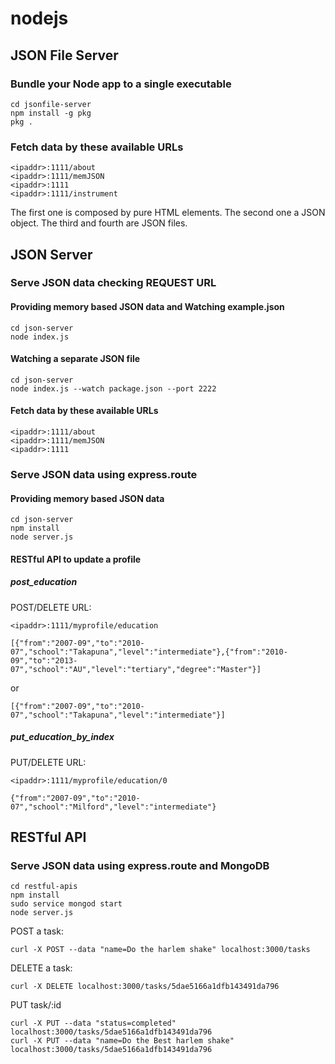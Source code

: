 # nodejs

## JSON File Server

### Bundle your Node app to a single executable

```
cd jsonfile-server
npm install -g pkg
pkg .
```

### Fetch data by these available URLs

```
<ipaddr>:1111/about
<ipaddr>:1111/memJSON
<ipaddr>:1111
<ipaddr>:1111/instrument
```

The first one is composed by pure HTML elements. The second one a JSON object. The third and fourth are JSON files.

## JSON Server

### Serve JSON data checking REQUEST URL

#### Providing memory based JSON data and Watching example.json

```
cd json-server
node index.js
```

#### Watching a separate JSON file

```
cd json-server
node index.js --watch package.json --port 2222
```

#### Fetch data by these available URLs

```
<ipaddr>:1111/about
<ipaddr>:1111/memJSON
<ipaddr>:1111
```

### Serve JSON data using express.route

#### Providing memory based JSON data

```
cd json-server
npm install
node server.js
```

#### RESTful API to update a profile

##### post_education

POST/DELETE URL:

```
<ipaddr>:1111/myprofile/education
```

```
[{"from":"2007-09","to":"2010-07","school":"Takapuna","level":"intermediate"},{"from":"2010-09","to":"2013-07","school":"AU","level":"tertiary","degree":"Master"}]
```

or 

```
[{"from":"2007-09","to":"2010-07","school":"Takapuna","level":"intermediate"}]
```

##### put_education_by_index

PUT/DELETE URL:

```
<ipaddr>:1111/myprofile/education/0
```

```
{"from":"2007-09","to":"2010-07","school":"Milford","level":"intermediate"}
```

## RESTful API

### Serve JSON data using express.route and MongoDB

```
cd restful-apis
npm install
sudo service mongod start
node server.js
```

POST a task:

```
curl -X POST --data "name=Do the harlem shake" localhost:3000/tasks
```

DELETE a task:

```
curl -X DELETE localhost:3000/tasks/5dae5166a1dfb143491da796
```

PUT task/:id

```
curl -X PUT --data "status=completed" localhost:3000/tasks/5dae5166a1dfb143491da796
curl -X PUT --data "name=Do the Best harlem shake" localhost:3000/tasks/5dae5166a1dfb143491da796
```